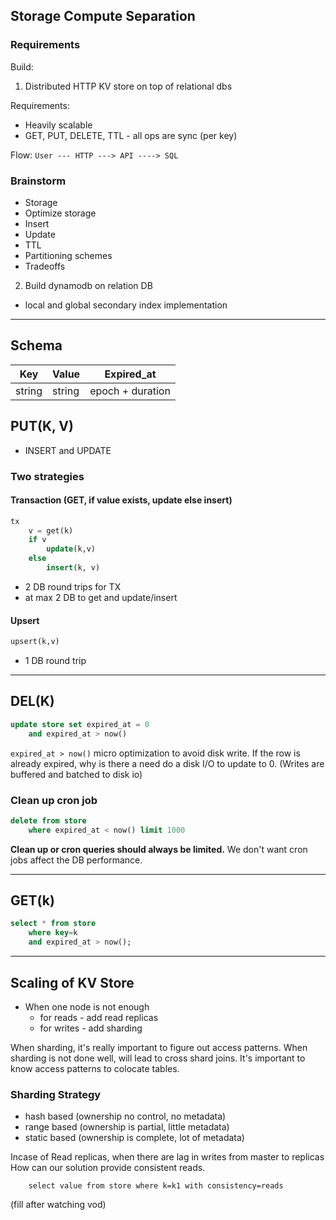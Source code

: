 ## Storage Compute Separation

### Requirements

Build: 
1. Distributed HTTP KV store on top of relational dbs

Requirements:
- Heavily scalable
- GET, PUT, DELETE, TTL - all ops are sync (per key)

Flow: `User --- HTTP ---> API ----> SQL`

### Brainstorm
- Storage
- Optimize storage
- Insert
- Update
- TTL
- Partitioning schemes
- Tradeoffs

2. Build dynamodb on relation DB
 - local and global secondary index implementation
---

## Schema

| Key | Value | Expired_at |
|-----|-------|------------|
| string | string | epoch + duration |


## PUT(K, V)

- INSERT and UPDATE

### Two strategies

#### Transaction (GET, if value exists, update else insert)
```sql
tx
    v = get(k)
    if v
        update(k,v)
    else
        insert(k, v)
```
- 2 DB round trips for TX
- at max 2 DB to get and update/insert

#### Upsert
```sql
upsert(k,v)
```
- 1 DB round trip

---

## DEL(K)

```sql
update store set expired_at = 0 
    and expired_at > now()
```

`expired_at > now()` micro optimization to avoid disk write. If the row is already expired, why is there a need do a disk I/O to update to 0. (Writes are buffered and batched to disk io)

### Clean up cron job
```sql
delete from store
    where expired_at < now() limit 1000
```

**Clean up or cron queries should always be limited.** We don't want cron jobs affect the DB performance.

---

## GET(k)

```sql
select * from store
    where key=k
    and expired_at > now();
```

---

## Scaling of KV Store

- When one node is not enough
    - for reads - add read replicas
    - for writes - add sharding

When sharding, it's really important to figure out access patterns.
When sharding is not done well, will lead to cross shard joins.
It's important to know access patterns to colocate tables.

### Sharding Strategy

- hash based (ownership no control, no metadata)
- range based (ownership is partial, little metadata)
- static based (ownership is complete, lot of metadata)


Incase of Read replicas, when there are lag in writes from master to replicas
How can our solution provide consistent reads.

```
    select value from store where k=k1 with consistency=reads
```

(fill after watching vod)